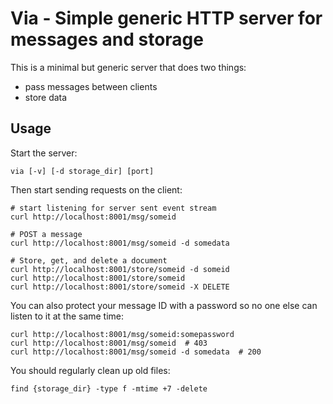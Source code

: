 # Via - Simple generic HTTP server for messages and storage

This is a minimal but generic server that does two things:

-	pass messages between clients
-	store data

## Usage

Start the server:

	via [-v] [-d storage_dir] [port]

Then start sending requests on the client:

	# start listening for server sent event stream
	curl http://localhost:8001/msg/someid

	# POST a message
	curl http://localhost:8001/msg/someid -d somedata

	# Store, get, and delete a document
	curl http://localhost:8001/store/someid -d someid
	curl http://localhost:8001/store/someid
	curl http://localhost:8001/store/someid -X DELETE

You can also protect your message ID with a password so no one else can listen
to it at the same time:

	curl http://localhost:8001/msg/someid:somepassword
	curl http://localhost:8001/msg/someid  # 403
	curl http://localhost:8001/msg/someid -d somedata  # 200

You should regularly clean up old files:

	find {storage_dir} -type f -mtime +7 -delete
